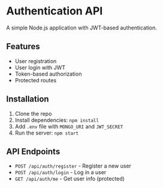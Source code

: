 # Authentication API

A simple Node.js application with JWT-based authentication.

## Features
- User registration
- User login with JWT
- Token-based authorization
- Protected routes

## Installation
1. Clone the repo
2. Install dependencies: `npm install`
3. Add `.env` file with `MONGO_URI` and `JWT_SECRET`
4. Run the server: `npm start`

## API Endpoints
- `POST /api/auth/register` - Register a new user
- `POST /api/auth/login` - Log in a user
- `GET /api/auth/me` - Get user info (protected)
